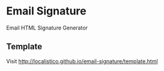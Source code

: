 # Email Signature

Email HTML Signature Generator

## Template

Visit http://localistico.github.io/email-signature/template.html

